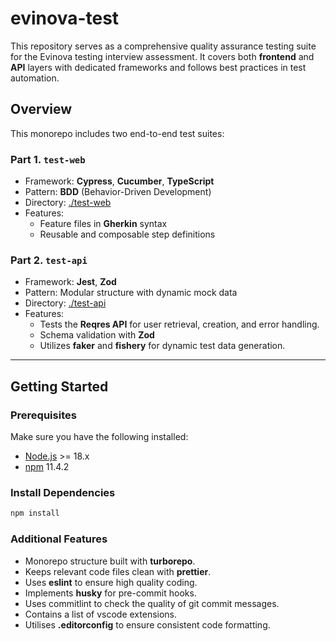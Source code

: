 # evinova-test

This repository serves as a comprehensive quality assurance testing suite for the Evinova testing interview assessment. It covers both **frontend** and **API** layers with dedicated frameworks and follows best practices in test automation.

## Overview

This monorepo includes two end-to-end test suites:

### Part 1. `test-web`

- Framework: **Cypress**, **Cucumber**, **TypeScript**
- Pattern: **BDD** (Behavior-Driven Development)
- Directory: [./test-web](./test-web)
- Features:
  - Feature files in **Gherkin** syntax
  - Reusable and composable step definitions

### Part 2. `test-api`

- Framework: **Jest**, **Zod**
- Pattern: Modular structure with dynamic mock data
- Directory: [./test-api](./test-api)
- Features:
  - Tests the **Reqres API** for user retrieval, creation, and error handling.
  - Schema validation with **Zod**
  - Utilizes **faker** and **fishery** for dynamic test data generation.

---

## Getting Started

### Prerequisites

Make sure you have the following installed:

- [Node.js](https://nodejs.org/) >= 18.x
- [npm](https://www.npmjs.org/) 11.4.2

### Install Dependencies

```bash
npm install
```

### Additional Features

- Monorepo structure built with **turborepo**.
- Keeps relevant code files clean with **prettier**.
- Uses **eslint** to ensure high quality coding.
- Implements **husky** for pre-commit hooks.
- Uses commitlint to check the quality of git commit messages.
- Contains a list of vscode extensions.
- Utilises **.editorconfig** to ensure consistent code formatting.
